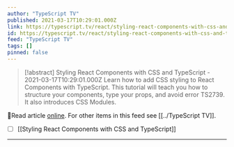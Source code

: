 ```yaml
---
author: "TypeScript TV"
published: 2021-03-17T10:29:01.000Z
link: https://typescript.tv/react/styling-react-components-with-css-and-typescript/
id: https://typescript.tv/react/styling-react-components-with-css-and-typescript/
feed: "TypeScript TV"
tags: []
pinned: false
---
```

> [!abstract] Styling React Components with CSS and TypeScript - 2021-03-17T10:29:01.000Z
> Learn how to add CSS styling to React Components with TypeScript. This tutorial will teach you how to structure your components, type your props, and avoid error TS2739. It also introduces CSS Modules.

🔗Read article [online](https://typescript.tv/react/styling-react-components-with-css-and-typescript/). For other items in this feed see [[../TypeScript TV]].

- [ ] [[Styling React Components with CSS and TypeScript]]
- - -

